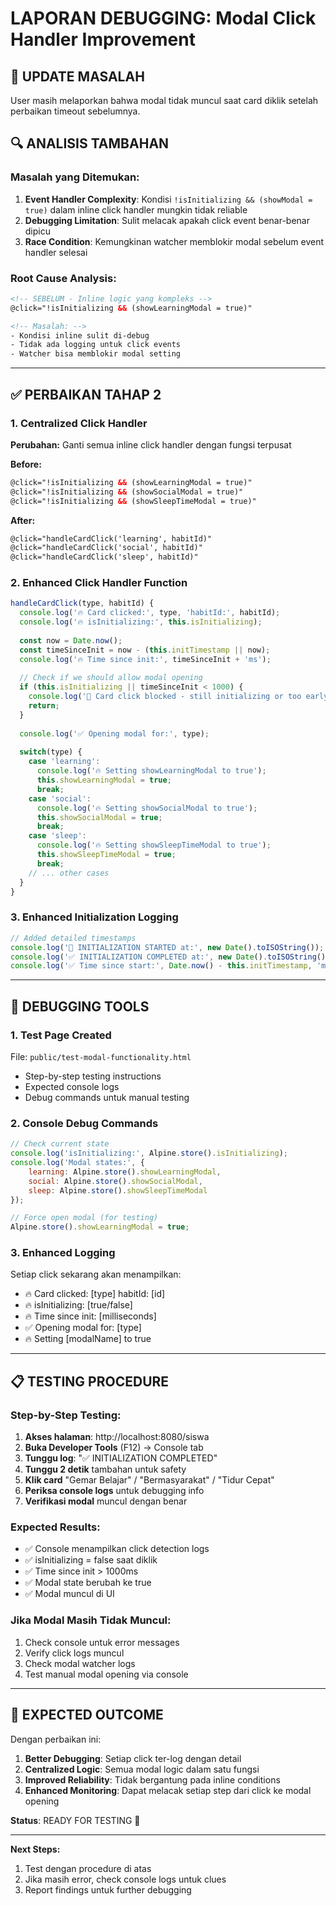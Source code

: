 # LAPORAN DEBUGGING: Modal Click Handler Improvement

## 🚨 **UPDATE MASALAH**

User masih melaporkan bahwa modal tidak muncul saat card diklik setelah perbaikan timeout sebelumnya.

## 🔍 **ANALISIS TAMBAHAN**

### **Masalah yang Ditemukan:**
1. **Event Handler Complexity**: Kondisi `!isInitializing && (showModal = true)` dalam inline click handler mungkin tidak reliable
2. **Debugging Limitation**: Sulit melacak apakah click event benar-benar dipicu
3. **Race Condition**: Kemungkinan watcher memblokir modal sebelum event handler selesai

### **Root Cause Analysis:**
```html
<!-- SEBELUM - Inline logic yang kompleks -->
@click="!isInitializing && (showLearningModal = true)"

<!-- Masalah: -->
- Kondisi inline sulit di-debug
- Tidak ada logging untuk click events
- Watcher bisa memblokir modal setting
```

---

## ✅ **PERBAIKAN TAHAP 2**

### **1. Centralized Click Handler**
**Perubahan:** Ganti semua inline click handler dengan fungsi terpusat

**Before:**
```html
@click="!isInitializing && (showLearningModal = true)"
@click="!isInitializing && (showSocialModal = true)" 
@click="!isInitializing && (showSleepTimeModal = true)"
```

**After:**
```html
@click="handleCardClick('learning', habitId)"
@click="handleCardClick('social', habitId)"
@click="handleCardClick('sleep', habitId)"
```

### **2. Enhanced Click Handler Function**
```javascript
handleCardClick(type, habitId) {
  console.log('🔥 Card clicked:', type, 'habitId:', habitId);
  console.log('🔥 isInitializing:', this.isInitializing);
  
  const now = Date.now();
  const timeSinceInit = now - (this.initTimestamp || now);
  console.log('🔥 Time since init:', timeSinceInit + 'ms');
  
  // Check if we should allow modal opening
  if (this.isInitializing || timeSinceInit < 1000) {
    console.log('🚫 Card click blocked - still initializing or too early');
    return;
  }
  
  console.log('✅ Opening modal for:', type);
  
  switch(type) {
    case 'learning':
      console.log('🔥 Setting showLearningModal to true');
      this.showLearningModal = true;
      break;
    case 'social':
      console.log('🔥 Setting showSocialModal to true');
      this.showSocialModal = true;
      break;
    case 'sleep':
      console.log('🔥 Setting showSleepTimeModal to true');
      this.showSleepTimeModal = true;
      break;
    // ... other cases
  }
}
```

### **3. Enhanced Initialization Logging**
```javascript
// Added detailed timestamps
console.log('🚀 INITIALIZATION STARTED at:', new Date().toISOString());
console.log('✅ INITIALIZATION COMPLETED at:', new Date().toISOString());
console.log('✅ Time since start:', Date.now() - this.initTimestamp, 'ms');
```

---

## 🧪 **DEBUGGING TOOLS**

### **1. Test Page Created**
File: `public/test-modal-functionality.html`
- Step-by-step testing instructions
- Expected console logs
- Debug commands untuk manual testing

### **2. Console Debug Commands**
```javascript
// Check current state
console.log('isInitializing:', Alpine.store().isInitializing);
console.log('Modal states:', {
    learning: Alpine.store().showLearningModal,
    social: Alpine.store().showSocialModal,
    sleep: Alpine.store().showSleepTimeModal
});

// Force open modal (for testing)
Alpine.store().showLearningModal = true;
```

### **3. Enhanced Logging**
Setiap click sekarang akan menampilkan:
- 🔥 Card clicked: [type] habitId: [id]
- 🔥 isInitializing: [true/false]
- 🔥 Time since init: [milliseconds]
- ✅ Opening modal for: [type]
- 🔥 Setting [modalName] to true

---

## 📋 **TESTING PROCEDURE**

### **Step-by-Step Testing:**
1. **Akses halaman**: http://localhost:8080/siswa
2. **Buka Developer Tools** (F12) → Console tab
3. **Tunggu log**: "✅ INITIALIZATION COMPLETED"
4. **Tunggu 2 detik** tambahan untuk safety
5. **Klik card** "Gemar Belajar" / "Bermasyarakat" / "Tidur Cepat"
6. **Periksa console logs** untuk debugging info
7. **Verifikasi modal** muncul dengan benar

### **Expected Results:**
- ✅ Console menampilkan click detection logs
- ✅ isInitializing = false saat diklik
- ✅ Time since init > 1000ms
- ✅ Modal state berubah ke true
- ✅ Modal muncul di UI

### **Jika Modal Masih Tidak Muncul:**
1. Check console untuk error messages
2. Verify click logs muncul
3. Check modal watcher logs
4. Test manual modal opening via console

---

## 🎯 **EXPECTED OUTCOME**

Dengan perbaikan ini:
1. **Better Debugging**: Setiap click ter-log dengan detail
2. **Centralized Logic**: Semua modal logic dalam satu fungsi
3. **Improved Reliability**: Tidak bergantung pada inline conditions
4. **Enhanced Monitoring**: Dapat melacak setiap step dari click ke modal opening

**Status**: READY FOR TESTING 🧪

---

**Next Steps:**
1. Test dengan procedure di atas
2. Jika masih error, check console logs untuk clues
3. Report findings untuk further debugging
